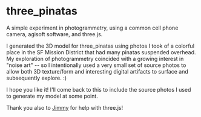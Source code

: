 # three_pinatas

A simple experiment in photogrammetry, using a common cell phone camera, agisoft software, and three.js.

I generated the 3D model for three_pinatas using photos I took of a colorful place in the SF Mission District that had many pinatas suspended overhead.  My exploration of photogrammetry coincided with a growing interest in "noise art" -- so I intentionally used a very small set of source photos to allow both 3D texture/form and interesting digital artifacts to surface and subsequently explore.  :)

I hope you like it!  I'll come back to this to include the source photos I used to generate my model at some point.

Thank you also to [Jimmy](https://github.com/jimmyland) for help with three.js!

